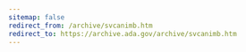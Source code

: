 ```yaml
---
sitemap: false 
redirect_from: /archive/svcanimb.htm 
redirect_to: https://archive.ada.gov/archive/svcanimb.htm 
---
```


